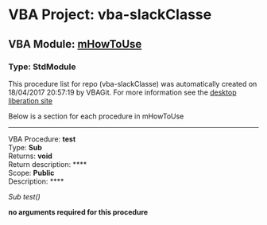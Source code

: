 # VBA Project: **vba-slackClasse**
## VBA Module: **[mHowToUse](/scripts/mHowToUse.vba "source is here")**
### Type: StdModule  

This procedure list for repo (vba-slackClasse) was automatically created on 18/04/2017 20:57:19 by VBAGit.
For more information see the [desktop liberation site](http://ramblings.mcpher.com/Home/excelquirks/drivesdk/gettinggithubready "desktop liberation")

Below is a section for each procedure in mHowToUse

---
VBA Procedure: **test**  
Type: **Sub**  
Returns: **void**  
Return description: ****  
Scope: **Public**  
Description: ****  

*Sub test()*  

**no arguments required for this procedure**

